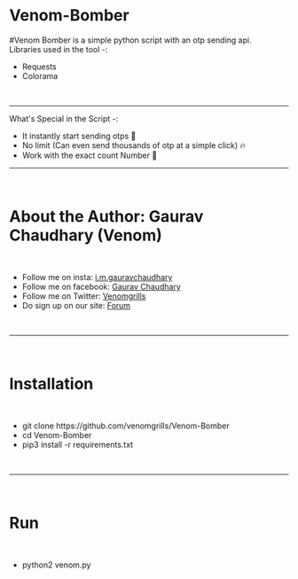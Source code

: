 # Venom-Bomber
#Venom Bomber is a simple python script with an otp sending api.
<br>
Libraries used in the tool -:
<ul> 
  <li>Requests </li>
  <li>Colorama </li>
</ul>
<br>
<hr>
What's Special in the Script -:
<ul>
  <li> It instantly start sending otps 🐍</li>
  <li> No limit (Can even send thousands of otp at a simple click) 🔥 </li>
  <li> Work with the exact count Number 💯</li>
</ul>
<hr>
<br>
<h1> <b> About the Author: Gaurav Chaudhary (Venom) </b></h1>
<br>
<ul>
<li>Follow me on insta: <a href='https://instagram.com/i.m.gauravchaudhary'> i.m.gauravchaudhary </a><br></li>
<li>Follow me on facebook: <a href='https://facebook.com/venomgrills'> Gaurav Chaudhary </a><br></li>
<li>Follow me on Twitter: <a href='https://twitter.com/venomgrills'> Venomgrills </a><br></li>
  <li>Do sign up on our site: <a href='https://venomgrills.com'> Forum </a>
</ul>
<br>
<hr>
<br>
<h1> <b> Installation </h1> </b>
<br>
<ul>
  <li> git clone https://github.com/venomgrills/Venom-Bomber </li>
  <li> cd Venom-Bomber </li>
  <li> pip3 install -r requirements.txt </li>
  </ul>
  <br>
  <hr>
  <br>
<h1> <b> Run </h1> </b>
  <br>
  <ul>
  <li> python2 venom.py </li>
  </ul>
